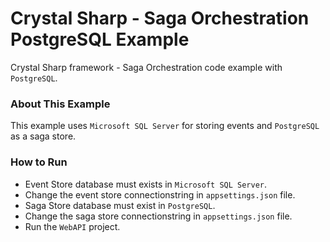 # Crystal Sharp - Saga Orchestration PostgreSQL Example
Crystal Sharp framework - Saga Orchestration code example with `PostgreSQL`.


### About This Example
This example uses `Microsoft SQL Server` for storing events and `PostgreSQL` as a saga store.


### How to Run

* Event Store database must exists in `Microsoft SQL Server`.
* Change the event store connectionstring in `appsettings.json` file.
* Saga Store database must exist in `PostgreSQL`.
* Change the saga store connectionstring in `appsettings.json` file.
* Run the `WebAPI` project.
